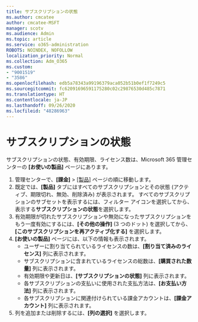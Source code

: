 ```yaml
---
title: サブスクリプションの状態
ms.author: cmcatee
author: cmcatee-MSFT
manager: scotv
ms.audience: Admin
ms.topic: article
ms.service: o365-administration
ROBOTS: NOINDEX, NOFOLLOW
localization_priority: Normal
ms.collection: Adm_O365
ms.custom:
- "9001519"
- "3586"
ms.openlocfilehash: edb5a78343a99196379aca052b51b0ef1f7249c5
ms.sourcegitcommit: fc62091696591175280c02c29876530d485c7871
ms.translationtype: HT
ms.contentlocale: ja-JP
ms.lasthandoff: 09/26/2020
ms.locfileid: "48286963"
---
```

# <a name="subscription-status"></a>サブスクリプションの状態

サブスクリプションの状態、有効期限、ライセンス数は、Microsoft 365 管理センターの **[お使いの製品]** ページにあります。

1. 管理センターで、**[課金]** > [[製品]](https://go.microsoft.com/fwlink/p/?linkid=842054) ページの順に移動します。
2. 既定では、**[製品]** タブにはすべてのサブスクリプションとその状態 (アクティブ、期限切れ、無効、削除済み) が表示されます。 すべてのサブスクリプションのサブセットを表示するには、フィルター アイコンを選択してから、表示する**サブスクリプションの状態**を選択します。
3. 有効期限が切れたサブスクリプションや無効になったサブスクリプションをもう一度有効にするには、**[その他の操作]** (3 つのドット) を選択してから、**[このサブスクリプションを再アクティブ化する]** を選択します。
4. **[お使いの製品]** ページには、以下の情報も表示されます。
    - ユーザーに割り当てられているライセンスの数は、**[割り当て済みのライセンス]** 列に表示されます。
    - サブスクリプションに含まれているライセンスの総数は、**[購買された数量]** 列に表示されます。
    - 有効期限や更新日は、**[サブスクリプションの状態]** 列に表示されます。
    - 各サブスクリプションの支払いに使用された支払方法は、**[お支払い方法]** 列に表示されます。
    - 各サブスクリプションに関連付けられている課金アカウントは、**[課金アカウント]** 列に表示されます。
5. 列を追加または削除するには、**[列の選択]** を選択します。